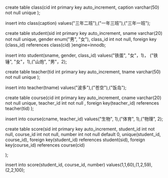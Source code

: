 create table class(cid int primary key auto_increment,
                   caption varchar(50) not null unique
);

insert into class(caption) values("三年二班"),("一年三班"),("三年一班");




create table student(sid int primary key auto_increment,
                     sname varchar(20) not null unique,
                     gender enum("男", "女"),
                     class_id int not null,
                     foreign key (class_id) references class(cid)
)engine=innodb;


insert into student(sname, gender, class_id) values("铁蛋", "女"，1)，
("铁锤", "女"，1),("山炮", "男"，2);


create table teacher(tid int primary key auto_increment,
                     tname varchar(50) not null unique
);

insert into teacher(tname) values("波多"),("苍空"),("饭岛");

create table course(cid int primary key auto_increment,
                    cname varchar(20) not null unique,
                    teacher_id int not null ,
                    foreign key(teacher_id) references teacher(tid)
);

insert into course(cname, teacher_id) values("生物", 1),("体育", 1),("物理", 2);

create table score(sid int primary key auto_increment,
                    student_id int not null,
                    course_id int not null,
                    number int not null default 0,
                    unique(student_id, course_id),
                    foreign key(student_id) references student(sid),
                    foreign key(course_id) references course(cid)

);


insert into score(student_id, course_id, number) values(1,1,60),(1,2,59),(2,2,100);